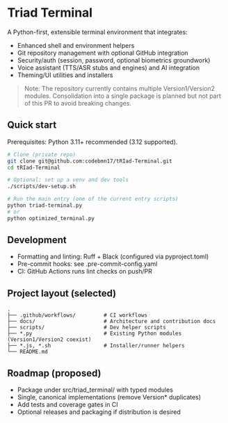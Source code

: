 # Triad Terminal

A Python-first, extensible terminal environment that integrates:
- Enhanced shell and environment helpers
- Git repository management with optional GitHub integration
- Security/auth (session, password, optional biometrics groundwork)
- Voice assistant (TTS/ASR stubs and engines) and AI integration
- Theming/UI utilities and installers

> Note: The repository currently contains multiple Version1/Version2 modules. Consolidation into a single package is planned but not part of this PR to avoid breaking changes.

## Quick start

Prerequisites: Python 3.11+ recommended (3.12 supported).

```bash
# Clone (private repo)
git clone git@github.com:codebmn17/tRIad-Terminal.git
cd tRIad-Terminal

# Optional: set up a venv and dev tools
./scripts/dev-setup.sh

# Run the main entry (one of the current entry scripts)
python triad-terminal.py
# or
python optimized_terminal.py
```

## Development

- Formatting and linting: Ruff + Black (configured via pyproject.toml)
- Pre-commit hooks: see .pre-commit-config.yaml
- CI: GitHub Actions runs lint checks on push/PR

## Project layout (selected)

```
.
├── .github/workflows/         # CI workflows
├── docs/                      # Architecture and contribution docs
├── scripts/                   # Dev helper scripts
├── *.py                       # Existing Python modules (Version1/Version2 coexist)
├── *.js, *.sh                 # Installer/runner helpers
└── README.md
```

## Roadmap (proposed)
- Package under src/triad_terminal/ with typed modules
- Single, canonical implementations (remove Version* duplicates)
- Add tests and coverage gates in CI
- Optional releases and packaging if distribution is desired